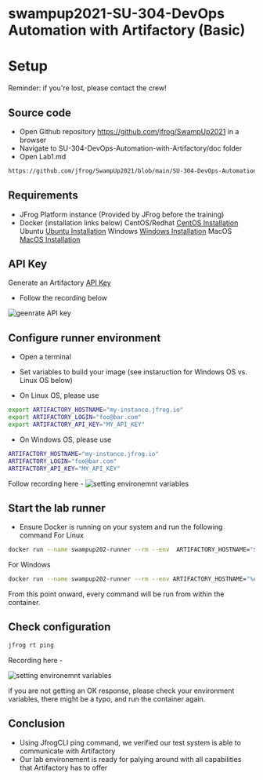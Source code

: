 # swampup2021-SU-304-DevOps Automation with Artifactory (Basic)
# Setup

Reminder: if you're lost, please contact the crew!

## Source code

- Open Github repository https://github.com/jfrog/SwampUp2021 in a browser
- Navigate to SU-304-DevOps-Automation-with-Artifactory/doc folder
- Open Lab1.md

```bash
https://github.com/jfrog/SwampUp2021/blob/main/SU-304-DevOps-Automation-with-Artifactory/doc/Lab1.md
```

## Requirements

- JFrog Platform instance (Provided by JFrog before the training)
- Docker (installation links below)
CentOS/Redhat [CentOS Installation](https://docs.docker.com/engine/install/centos/)
Ubuntu [Ubuntu Installation](https://docs.docker.com/engine/install/ubuntu/)
Windows [Windows Installation](https://docs.docker.com/docker-for-windows/install/)
MacOS [MacOS Installation](https://docs.docker.com/docker-for-mac/install/)

## API Key

Generate an Artifactory [API Key](https://www.jfrog.com/confluence/display/JFROG/User+Profile#UserProfile-APIKey)
- Follow the recording below 

![geenrate API key](https://i.imgur.com/ElFGv6b.gif)

## Configure runner environment

- Open a terminal

- Set variables to build your image (see instaruction for Windows OS vs. Linux OS below) 

- On Linux OS, please use
```bash
export ARTIFACTORY_HOSTNAME="my-instance.jfrog.io"
export ARTIFACTORY_LOGIN="foo@bar.com"
export ARTIFACTORY_API_KEY="MY_API_KEY"
```

- On Windows OS, please use
```bash
ARTIFACTORY_HOSTNAME="my-instance.jfrog.io"
ARTIFACTORY_LOGIN="foo@bar.com"
ARTIFACTORY_API_KEY="MY_API_KEY"
```
Follow recording here - 
![setting environemnt variables](https://i.imgur.com/BastCGE.gif)

## Start the lab runner
- Ensure Docker is running on your system and run the following command 
For Linux 

```bash
docker run --name swampup202-runner --rm --env  ARTIFACTORY_HOSTNAME="${ARTIFACTORY_HOSTNAME}" --env ARTIFACTORY_LOGIN="${ARTIFACTORY_LOGIN}" --env ARTIFACTORY_API_KEY="${ARTIFACTORY_API_KEY}" -it -v "/var/run/docker.sock:/var/run/docker.sock" swampup202.jfrog.io/swampup/swampup202-runner
```
For Windows 

```bash
docker run --name swampup202-runner --rm --env ARTIFACTORY_HOSTNAME="%ARTIFACTORY_HOSTNAME%" --env ARTIFACTORY_LOGIN="%ARTIFACTORY_LOGIN%" --env ARTIFACTORY_API_KEY="%ARTIFACTORY_API_KEY%" -it -v "/var/run/docker.sock:/var/run/docker.sock" swampup202.jfrog.io/swampup/swampup202-runner
```

From this point onward, every command will be run from within the container.

## Check configuration

```bash
jfrog rt ping
```
Recording here - 

![setting environemnt variables](https://i.imgur.com/DHIbKfk.gif)

if you are not getting an OK response, please check your environment variables, there might be a typo, and run the container again.



## Conclusion 
- Using JfrogCLI ping command, we verified our test system is able to communicate with Artifactory
- Our lab environement is ready for palying around with all capabilities that Artifactory has to offer
